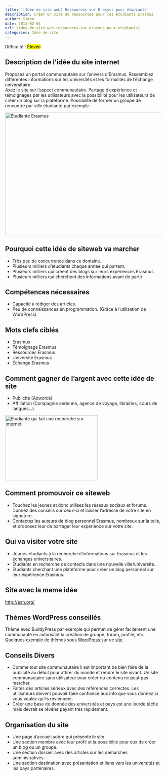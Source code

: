 ```yaml
---
title: '[Idée de site web] Ressources sur Erasmus pour étudiants'
description: Créer un site de ressources pour les étudiants Erasmus
author: Simon
date: 2013-02-05
url: /idee-de-site-web-ressources-sur-erasmus-pour-etudiants/
categories: Idee de site
---
```

Difficulté : <mark>Élevée</mark>

## Description de l’idée du site internet

Proposez un portail communautaire sur l&rsquo;univers d&rsquo;Erasmus. Rassemblez différentes informations sur les universités et les formalités de l&rsquo;échange universitaire.  
Axez le site sur l&rsquo;aspect communautaire. Partage d&rsquo;expérience et témoignages par les utilisateurs avec la possibilité pour les utilisateurs de créer un blog sur la plateforme. Possibilité de former un groupe de rencontre par ville étudiante par exemple.

<img src="http://www.bygga.fr/wp-content/uploads/2013/01/etudiant-erasmus.jpg" alt="Étudiante Erasmus" width="600" height="400" class="aligncenter size-full wp-image-493" />

## Pourquoi cette idée de siteweb va marcher

  * Très peu de concurrence dans ce domaine.
  * Plusieurs milliers d&rsquo;étudiants chaque année qui partent.
  * Plusieurs milliers qui créent des blogs sur leurs expériences Erasmus
  * Plusieurs milliers qui cherchent des informations avant de partir

## Compétences nécessaires

  * Capacité à rédiger des articles.
  * Peu de connaissances en programmation. (Grâce à l’utilisation de WordPress).

## Mots clefs ciblés

  * Erasmus
  * Témoignage Erasmus
  * Ressources Erasmus
  * Université Erasmus
  * Échange Erasmus

## Comment gagner de l’argent avec cette idée de site

  * Publicité (Adwords)
  * Affiliation (Compagnie aérienne, agence de voyage, librairies, cours de langues…)

<img src="http://www.bygga.fr/wp-content/uploads/2013/01/etudiant-sur-internet-300x210.jpg" alt="Étudiante qui fait une recherche sur internet" width="300" height="210" class="aligncenter size-medium wp-image-496" />

## Comment promouvoir ce siteweb

  * Touchez les jeunes et donc utilisez les réseaux sociaux et forums. Donnez des conseils sur ceux-ci et laisser l&rsquo;adresse de votre site en signature.
  * Contactez les auteurs de blog personnel Erasmus, nombreux sur la toile, et proposez leur de partager leur expérience sur votre site.

## Qui va visiter votre site

  * Jeunes étudiants à la recherche d&rsquo;informations sur Erasmus et les échanges universitaires.
  * Étudiants en recherche de contacts dans une nouvelle ville/université.
  * Étudiants cherchant une plateforme pour créer un blog personnel sur leur expérience Erasmus.

## Site avec la meme idée

http://esn.org/

## Thèmes WordPress conseillés

Thème avec BuddyPress par exemple qui permet de gérer facilement une communauté en autorisant la création de groupe, forum, profile, etc&#8230;  
Quelques exemple de thèmes sous [WordPress][1] sur ce <a href="http://themeforest.net/search?utf8=%E2%9C%93&#038;category=wordpress&#038;new_term=buddypress&#038;ref=bygga" title="BuddyPress" target="_blank">site</a>.

## Conseils Divers

  * Comme tout site communautaire il est important de bien faire de la publicité au début pour attirer du monde et rendre le site vivant. Un site communautaire sans utilisateur pour créer du contenu ne peut pas marcher.
  * Faites des articles sérieux avec des références correctes. Les utilisateurs doivent pouvoir faire confiance aux info que vous donnez si vous voulez qu&rsquo;ils reviennent.
  * Créer une base de donnée des universités et pays est une lourde tâche mais devrait se révéler payant très rapidement.

## Organisation du site

  * Une page d&rsquo;accueil sobre qui présente le site.
  * Une section membre avec leur profil et la possibilité pour eux de créer un blog ou un groupe.
  * Une section dossier avec des articles sur les démarches administratives.
  * Une section destination avec présentation et liens vers les universités et les pays partenaires.

[1]: http://www.bygga.fr/mes-10-themes-wordpress-preferes-pour-juin-2012/ "Mes 10 thèmes WordPress préférés pour Juin 2012"
